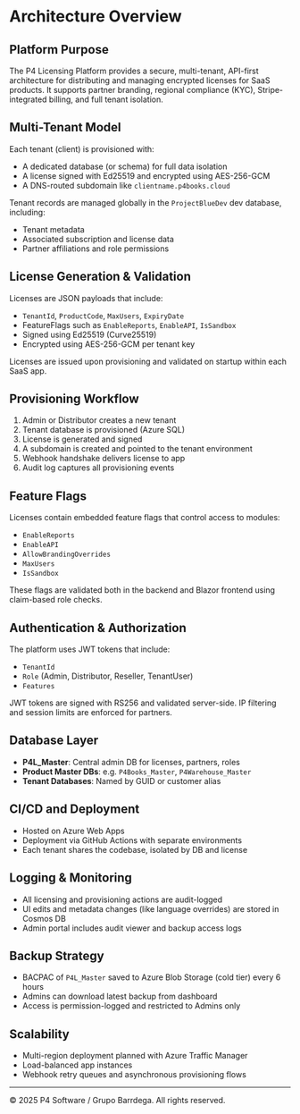 # Architecture Overview

## Platform Purpose

The P4 Licensing Platform provides a secure, multi-tenant, API-first architecture for distributing and managing encrypted licenses for SaaS products. It supports partner branding, regional compliance (KYC), Stripe-integrated billing, and full tenant isolation.

## Multi-Tenant Model

Each tenant (client) is provisioned with:
- A dedicated database (or schema) for full data isolation
- A license signed with Ed25519 and encrypted using AES-256-GCM
- A DNS-routed subdomain like `clientname.p4books.cloud`

Tenant records are managed globally in the `ProjectBlueDev` dev database, including:
- Tenant metadata
- Associated subscription and license data
- Partner affiliations and role permissions

## License Generation & Validation

Licenses are JSON payloads that include:
- `TenantId`, `ProductCode`, `MaxUsers`, `ExpiryDate`
- FeatureFlags such as `EnableReports`, `EnableAPI`, `IsSandbox`
- Signed using Ed25519 (Curve25519)
- Encrypted using AES-256-GCM per tenant key

Licenses are issued upon provisioning and validated on startup within each SaaS app.

## Provisioning Workflow

1. Admin or Distributor creates a new tenant
2. Tenant database is provisioned (Azure SQL)
3. License is generated and signed
4. A subdomain is created and pointed to the tenant environment
5. Webhook handshake delivers license to app
6. Audit log captures all provisioning events

## Feature Flags

Licenses contain embedded feature flags that control access to modules:

- `EnableReports`
- `EnableAPI`
- `AllowBrandingOverrides`
- `MaxUsers`
- `IsSandbox`

These flags are validated both in the backend and Blazor frontend using claim-based role checks.

## Authentication & Authorization

The platform uses JWT tokens that include:
- `TenantId`
- `Role` (Admin, Distributor, Reseller, TenantUser)
- `Features`

JWT tokens are signed with RS256 and validated server-side. IP filtering and session limits are enforced for partners.

## Database Layer

- **P4L_Master**: Central admin DB for licenses, partners, roles
- **Product Master DBs**: e.g. `P4Books_Master`, `P4Warehouse_Master`
- **Tenant Databases**: Named by GUID or customer alias

## CI/CD and Deployment

- Hosted on Azure Web Apps
- Deployment via GitHub Actions with separate environments
- Each tenant shares the codebase, isolated by DB and license

## Logging & Monitoring

- All licensing and provisioning actions are audit-logged
- UI edits and metadata changes (like language overrides) are stored in Cosmos DB
- Admin portal includes audit viewer and backup access logs

## Backup Strategy

- BACPAC of `P4L_Master` saved to Azure Blob Storage (cold tier) every 6 hours
- Admins can download latest backup from dashboard
- Access is permission-logged and restricted to Admins only

## Scalability

- Multi-region deployment planned with Azure Traffic Manager
- Load-balanced app instances
- Webhook retry queues and asynchronous provisioning flows

---

© 2025 P4 Software / Grupo Barrdega. All rights reserved.
